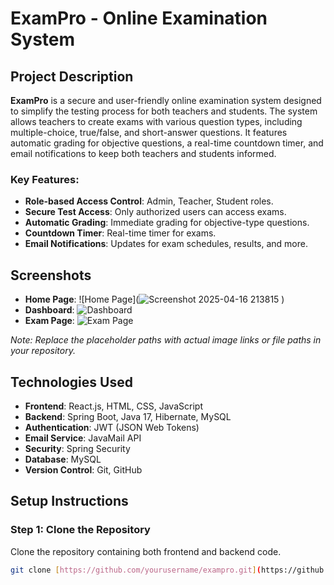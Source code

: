 # ExamPro - Online Examination System

## Project Description

**ExamPro** is a secure and user-friendly online examination system designed to simplify the testing process for both teachers and students. The system allows teachers to create exams with various question types, including multiple-choice, true/false, and short-answer questions. It features automatic grading for objective questions, a real-time countdown timer, and email notifications to keep both teachers and students informed.

### Key Features:
- **Role-based Access Control**: Admin, Teacher, Student roles.
- **Secure Test Access**: Only authorized users can access exams.
- **Automatic Grading**: Immediate grading for objective-type questions.
- **Countdown Timer**: Real-time timer for exams.
- **Email Notifications**: Updates for exam schedules, results, and more.

## Screenshots

- **Home Page**: ![Home Page](![Screenshot 2025-04-16 213815](https://github.com/user-attachments/assets/8171906e-9a26-441f-aa8a-f3f919771e34)
)
- **Dashboard**: ![Dashboard](path_to_dashboard_screenshot)
- **Exam Page**: ![Exam Page](path_to_exam_page_screenshot)

*Note: Replace the placeholder paths with actual image links or file paths in your repository.*

## Technologies Used

- **Frontend**: React.js, HTML, CSS, JavaScript
- **Backend**: Spring Boot, Java 17, Hibernate, MySQL
- **Authentication**: JWT (JSON Web Tokens)
- **Email Service**: JavaMail API
- **Security**: Spring Security
- **Database**: MySQL
- **Version Control**: Git, GitHub

## Setup Instructions

### Step 1: Clone the Repository

Clone the repository containing both frontend and backend code.

```bash
git clone [https://github.com/yourusername/exampro.git](https://github.com/Shachiru/ExamPro_Application.git)
